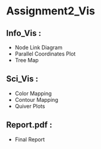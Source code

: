 # Assignment2_Vis

## Info_Vis :
- Node Link Diagram
- Parallel Coordinates Plot
- Tree Map

## Sci_Vis :
- Color Mapping
- Contour Mapping
- Quiver Plots

## Report.pdf :
- Final Report
